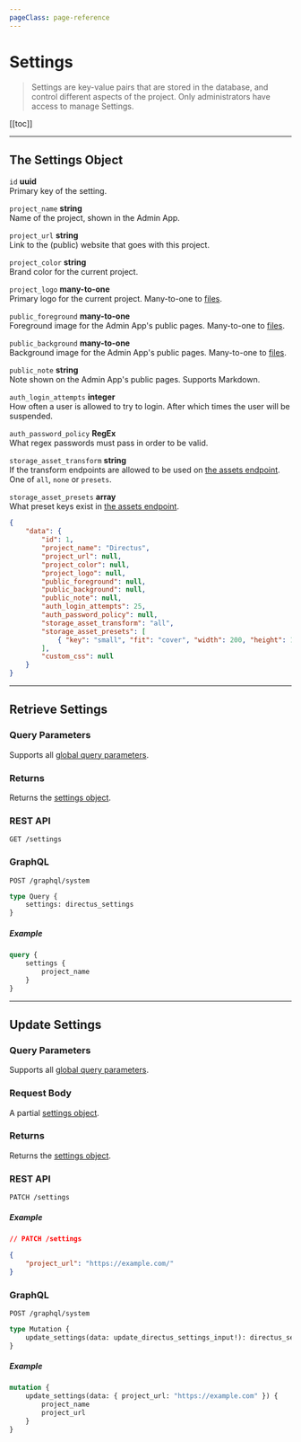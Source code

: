 ```yaml
---
pageClass: page-reference
---
```


# Settings

<div class="two-up">
<div class="left">

> Settings are key-value pairs that are stored in the database, and control different aspects of the project. Only
> administrators have access to manage Settings.

</div>
<div class="right">

[[toc]]

</div>
</div>

---

## The Settings Object

<div class="two-up">
<div class="left">
<div class="definitions">

`id` **uuid**\
Primary key of the setting.

`project_name` **string**\
Name of the project, shown in the Admin App.

`project_url` **string**\
Link to the (public) website that goes with this project.

`project_color` **string**\
Brand color for the current project.

`project_logo` **many-to-one**\
Primary logo for the current project. Many-to-one to [files](/reference/api/system/files/).

`public_foreground` **many-to-one**\
Foreground image for the Admin App's public pages. Many-to-one to [files](/reference/api/system/files/).

`public_background` **many-to-one**\
Background image for the Admin App's public pages. Many-to-one to [files](/reference/api/system/files/).

`public_note` **string**\
Note shown on the Admin App's public pages. Supports Markdown.

`auth_login_attempts` **integer**\
How often a user is allowed to try to login. After which times the user will be suspended.

`auth_password_policy` **RegEx**\
What regex passwords must pass in order to be valid.

`storage_asset_transform` **string**\
If the transform endpoints are allowed to be used on [the assets endpoint](/reference/assets/). One of `all`, `none` or `presets`.

`storage_asset_presets` **array**\
What preset keys exist in [the assets endpoint](/reference/assets/).

</div>
</div>
<div class="right">

```json
{
	"data": {
		"id": 1,
		"project_name": "Directus",
		"project_url": null,
		"project_color": null,
		"project_logo": null,
		"public_foreground": null,
		"public_background": null,
		"public_note": null,
		"auth_login_attempts": 25,
		"auth_password_policy": null,
		"storage_asset_transform": "all",
		"storage_asset_presets": [
			{ "key": "small", "fit": "cover", "width": 200, "height": 161, "quality": 80, "withoutEnlargement": false }
		],
		"custom_css": null
	}
}
```

</div>
</div>

---

## Retrieve Settings

<div class="two-up">
<div class="left">

### Query Parameters

Supports all [global query parameters](/reference/api/query).

### Returns

Returns the [settings object](#the-settings-object).

</div>
<div class="right">

### REST API

```
GET /settings
```

### GraphQL

```
POST /graphql/system
```

```graphql
type Query {
	settings: directus_settings
}
```

##### Example

```graphql
query {
	settings {
		project_name
	}
}
```

</div>
</div>

---

## Update Settings

<div class="two-up">
<div class="left">

### Query Parameters

Supports all [global query parameters](/reference/api/query).

### Request Body

A partial [settings object](#the-settings-object).

### Returns

Returns the [settings object](#the-setting-object).

</div>
<div class="right">

### REST API

```
PATCH /settings
```

##### Example

```json
// PATCH /settings

{
	"project_url": "https://example.com/"
}
```

### GraphQL

```
POST /graphql/system
```

```graphql
type Mutation {
	update_settings(data: update_directus_settings_input!): directus_settings
}
```

##### Example

```graphql
mutation {
	update_settings(data: { project_url: "https://example.com" }) {
		project_name
		project_url
	}
}
```

</div>
</div>
